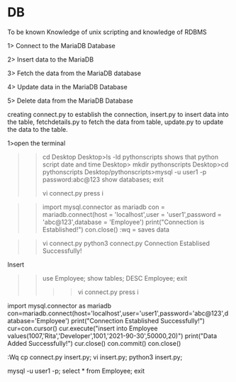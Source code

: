 # DB

To be known Knowledge of unix scripting and knowledge of RDBMS

1> Connect to the MariaDB Database

2> Insert data to the MariaDB

3> Fetch the data from the MariaDB database

4> Update data in the MariaDB Database

5> Delete data from the MariaDB Database

creating connect.py to establish the connection, 
insert.py to insert data into the table,
fetchdetails.py to fetch the data from table,
update.py to update the data to the table.

1>open the terminal

>>cd Desktop
>>Desktop>ls -ld pythonscripts
shows that python script date and time
>>Desktop> mkdir pythonscripts
>>Desktop>cd pythonscripts
>>Desktop/pythonscripts>mysql -u user1 -p
>>password:abc@123
>>show databases;
>>exit
>>
>>vi connect.py
>>press i


>>import mysql.connector as mariadb
>>con = mariadb.connect(host = 'localhost',user = 'user1',password = 'abc@123',database = 'Employee')
>>print("Connection is Established!")
>>con.close()
:wq = saves data

>>vi connect.py
>>python3 connect.py
Connection Establised Successfully!

Insert

>>use Employee;
>>show tables;
>>DESC Employee;
>>exit
>>>>vi connect.py
>>press i
>>
import mysql.connector as mariadb
con=mariadb.connect(host='localhost',user='user1',password='abc@123',database='Employee')
print("Connection Established Successfully!")
cur=con.cursor()
cur.execute("insert into Employee values(1007,'Rita','Developer',1001,'2021-90-30',50000,20)")
print("Data Added Successfully!")
cur.close()
con.commit()
con.close()

:Wq
cp connect.py insert.py;
vi insert.py;
python3 insert.py;

mysql -u user1 -p;
select * from Employee;
exit




